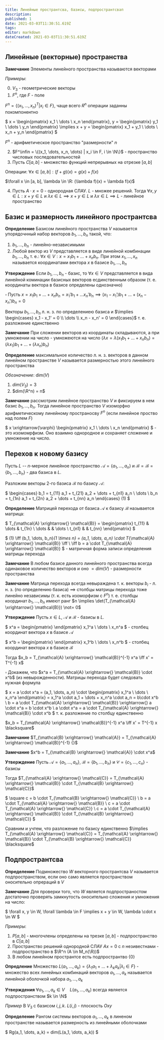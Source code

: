 ```yaml
---
title: Линейные пространтсва, базисы, подпространтсвап
description: 
published: 1
date: 2021-03-03T11:30:51.619Z
tags: 
editor: markdown
dateCreated: 2021-03-03T11:30:51.619Z
---
```


## Линейные (векторные) пространства

**Замечание** Элементы линейного пространства называются векторами

*Примеры*:

0. $V_3$ - геометрические векторы
1. $F^n$, где $F$ - поле

$F^n = \{(x_1, \dots, x_n)^T | x_i \in F\}$, чаще всего $R^n$ операции заданны покомпонентно

$
x = \begin{pmatrix}
x_1 \\
\dots \\
x_n
\end{pmatrix}, 
y = \begin{pmatrix}
y_1 \\
\dots \\
y_n
\end{pmatrix} \implies 
x + y = \begin{pmatrix}
x_1 + y_1 \\
\dots \\
x_n + y_n
\end{pmatrix}
$

$F^n$ - арифметическое пространство "размерности" $n$

2. $F^\infin = \{(x_1, \dots, x_n, \dots) | x_i \in F, i \in \N\}$ - пространство числовых последовательностей
3. Пусть $C[a, b]$ - множество функций непрерывных на отрезке $[a, b]$

Операции: $\forall x \in [a, b]: (f + g)(x) = g(x) + f(x)$

$\forall x \in [a, b], \lambda \in \R: (\lambda f)(x) = \lambda f(x)$

4. Пусть $A \cdot x = 0$ - однородная СЛАУ. $L$ - множее решений. Тогда $\forall x, y \in L: x + y \in L$ и $\lambda x \in L \implies x + y \in L$ и $\lambda x \in L \implies L$ - линейное пространство

## Базис и размерность линейного пространтсва

**Определение** Базисом линейного пространства $V$ называется упорядочнный набор векторов $b_1, \dots, b_n$ такой, что:

1. $b_1, \dots, b_n$ - линейно-независимыми
2. Любой вектор из $V$ представляется в виде линейной комбинации $b_1, \dots, b_n$ т. е.: $\forall x \in V: x = x_1 b_1 + \dots + x_n b_n$. При этом $x_1, \dots, x_n$ называется координатами вектора $x$ в базисе $b_1, \dots, b_n$

**Утверждение** Если $b_1, \dots, b_n$ - базис, то $\forall x \in V$ представляется в вида линейной коминации базисных векторов есдинственным образом (т. е. координаты вектора в базисе определены однозначно)

$\square$ Пусть $x = x_1 b_1 + \dots + x_n b_n = x_1' b_1 + \dots x_n' b_n \implies (x_1 - x_1')b_1 + \dots + (x_n - x_n')b_n = 0$

Векторы $b_1, \dots, b_n$ л. н. з. по определениею базиса и $\implies \begin{cases}
x_1 - x_1' = 0 \\
\dots \\
x_n - x_n' = 0
\end{cases}$ т. е. разложение единственно

**Замечание** При сложении векторов из координаты складываются, а при умножении на число - умножеются на число ($\lambda x = \lambda(x_1 b_1 + \dots + x_n b_n) = (\lambda x_1) b_1 + \dots + (\lambda x_n) b_n$)

**Определение** максимальное количество л. н. з. векторов в данном линейном пространстве $V$ называется размерностью этого линейного пространства

*Обозначение*: $\text{dim}(V)$

1. $dim(V_3) = 3$
2. $dim(\R^n) = n$

**Замечание** рассмотрим линейное пространство $V$ и фиксируем в нем базис $b_1, \dots, b_n$. Тогда линейное пространство $V$ изоморфно арифметическому линейному пространосву $F^n$ (если линейное проство над полем $F$)

$
x \xrightarrow{\varphi} 
\begin{pmatrix}
x_1 \\
\dots \\
x_n
\end{pmatrix}
$ - это изомомрфизм. Оно взаимно однородное и сохраняет сложение и умножение на число.

## Перехов к новому базису

Пусть $L$ -- $n$-мерное линейное пространство $\mathcal{A} = \{a_1, \dots, a_n\}$ и $\mathcal{B} = \mathcal{B} = \{b_1, \dots, b_n\}$ - два базиса в $L$.

Разложим векторы 2-го базиса $\mathcal{B}$ по базису $\mathcal{A}$:

$
\begin{cases}
b_1 = t_{11} a_1 + t_{21} a_2 + \dots + t_{n1} a_n \\
\dots \\
b_n = t_{1n} a_1 + t_{2n} a_2 + \dots + t_{nn} a_n
\end{cases} (1)
$

**Определение** Матрицей перехода от базиса $\mathcal{A}$ к базису $\mathcal{B}$ называется матрица:

$
T_{\mathcal{A} \xrightarrow{} \mathcal{B}} = \begin{pmatrix}
t_{11} & \dots & t_{1n} \\
\dots & & \dots \\
t_{n1} & & t_{nn}
\end{pmatrix}
$

$
(1) \iff (b_1, \dots, b_n)_{1 \times n} = (a_1, \dots, a_n) \cdot T_{\mathcal{A} \xrightarrow{} \mathcal{B}} \iff \\
\iff b = a \cdot T_{\mathcal{A} \xrightarrow{} \mathcal{B}}
$ - матричная форма записи определения матрицы перехода

**Замечание** В любом базисе данного линейного пространства всегда одинаковое количество векторов и оно $= dim(V)$ - размерности пространства

**Замечание** Матрица перехода всегда невыраждена т. к. векторы $b_i$ - л. н. з. (по определению базиса) $\implies$ столбцы матрицы перехода тоже линейно независимы (т. к. есть изоморфизм с $F^n$) т. е. столбцы координат $b_1, \dots, b_n$ имеют ранг $n \implies \det(T_{\mathcal{A} \xrightarrow{} \mathcal{B}}) \not= 0$

**Утверждение** Пусть $x \in L$, $\mathcal{A}$ и $\mathcal{B}$ - базисы в $L$.

$
x^a = \begin{pmatrix}
\end{pmatrix}
x_1^a \\
\dots \\
x_n^a
$ - столбец координат вектора $x$ в базисе $\mathcal{A}$

$
x^b = \begin{pmatrix}
\end{pmatrix}
x_1^b \\
\dots \\
x_n^b
$ - столбец координат вектора $x$ в базисе $\mathcal{B}$

Тогда $x_b = T_{\mathcal{A} \xrightarrow{} \mathcal{B}}^{-1} x^a \iff x' = T^{-1} x$

$\square$ Докажем, что $x^a = T_{\mathcal{A} \xrightarrow{} \mathcal{B}} \cdot x^b$ (из невырожденности). Матрицы перехода будет следовать нужная формула

$
x = a \cdot x^a = (a_1, \dots, a_n) \cdot \begin{pmatrix}
x_1^a \\
\dots \\
x_n^a
\end{pmatrix} = x_1^a \cdot a_1 + \dots + x_n^a \cdot a_n = b\cdot x^b \\
b = a \cdot T_{\mathcal{A} \xrightarrow{} \mathcal{B}} \xrightarrow{} a \cdot x^a = b  \cdot x^b \\
a \cdot x^a = a \cdot T_{\mathcal{A} \xrightarrow{} \mathcal{B}} \cdot x^b
$ т. к. разложение по столбцу единственно 

$x_b = T_{\mathcal{A} \xrightarrow{} \mathcal{B}}^{-1} x^a \iff x' = T^{-1} x \blacksquare$

**Замечание** $T_{\mathcal{B} \xrightarrow{} \mathcal{A}} = T_{\mathcal{A} \xrightarrow{} \mathcal{B}}^{-1} {}$

**Замечание** $x^b = T_{\mathcal{B} \xrightarrow{} \mathcal{A}} \cdot x^a$

**Утверждение** Пусть $\mathcal{A} = \{a_1, \dots, a_n\}$, $\mathcal{B} = \{b_1, \dots, b_n\}$ и $\mathcal{C} = \{c_1, \dots, c_n\}$ - базисы

Тогда $T_{\mathcal{A} \xrightarrow{} \mathcal{C}} = T_{\mathcal{A} \xrightarrow{} \mathcal{B}} \cdot T_{\mathcal{B} \xrightarrow{} \mathcal{C}}$

$
\square c = b \cdot T_{\mathcal{B} \xrightarrow{} \mathcal{C}} \\
b = a \cdot T_{\mathcal{A} \xrightarrow{} \mathcal{B}} \\
c = a \cdot T_{\mathcal{A} \xrightarrow{} \mathcal{C}} \\
c = a \cdot T_{\mathcal{A} \xrightarrow{} \mathcal{B}} \cdot T_{\mathcal{B} \xrightarrow{} \mathcal{C}}
$

Сравним и учтем, что разложение по базису единственно $\implies T_{\mathcal{A} \xrightarrow{} \mathcal{C}} = T_{\mathcal{A} \xrightarrow{} \mathcal{B}} \cdot T_{\mathcal{B} \xrightarrow{} \mathcal{C}} \blacksquare$

## Подпространтсва

**Определение** Подмножество $W$ векторного пространтсва $V$ называется подпространством, если оно само является пространством оносительно опрераций в $V$

**Замечание** Для проверки того, что $W$ является подпространостом достаточно проверять замкнутость оносительно сложения и умножения на число:

$
\forall x, y \in W, \forall \lambda \in F \implies x + y \in W, \lambda \cdot x \in W
$

*Примеры*:
1. $P[a, b]$ - многочлены определены на трезке $[a, b]$ - подпространство в $C[a, b]$
2. Пространство решений однородной СЛАУ $Ax = 0$ с $n$ незивестнами - подпространство в $\R^n (A \in M_n(\R))$
2. В любом линейном пространтсе есть подпространтво $\{0\}$

**Опредление** Множество $L(a_1, \dots, a_k) = \{\lambda_1 a_1 + \dots + \lambda_k a_k | \lambda_i \in F\}$ - множество всех линейных комбинаций векторов $a_1, \dots, a_k$ называется линейной оболочкой набора $a_1, \dots, a_k$

**Утверждения** $\forall a_1, \dots, a_k \in V \quad L(a_1, \dots, a_k)$ всегда является подпространством $k \in \N$

*Пример* В $V_3$ с базисом $i, j, k$. $L(i, j)$ - плоскость $Oxy$

**Определение** Рангом системы векторов $a_1, \dots, a_k$ в линеном пространстве называется размерность из линейными оболочками

$
Rg(a_1, \dots, a_k) = dim(L(a_1, \dots, a_k))
$
